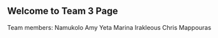 ## Welcome to Team 3 Page

Team members: Namukolo Amy Yeta
              Marina Irakleous
              Chris Mappouras              
